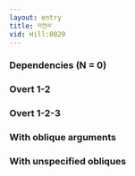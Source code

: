 ```yaml
---
layout: entry
title: བཀྲལ་
vid: Hill:0029
---
```

### Dependencies (N = 0)


### Overt 1-2


### Overt 1-2-3


### With oblique arguments


### With unspecified obliques
